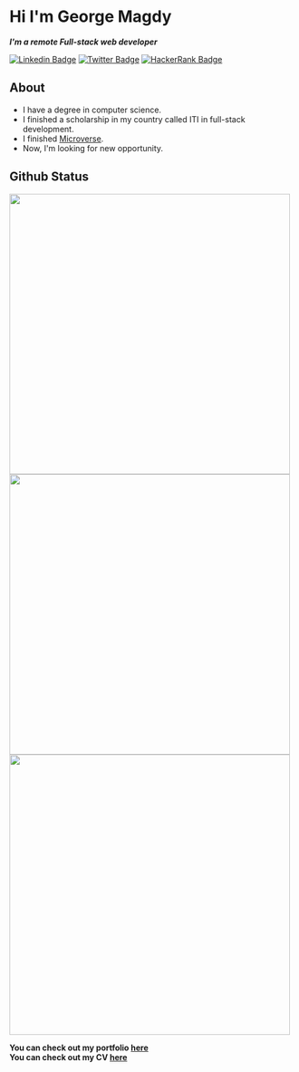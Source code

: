# Hi I'm George Magdy

**_I'm a remote Full-stack web developer_**

[![Linkedin Badge](https://img.shields.io/badge/-George%20Magdy-blue?style=flat-square&logo=Linkedin&logoColor=white&link=https://www.linkedin.com/in/george-magdy-840/)](https://www.linkedin.com/in/george-magdy-840/)
[![Twitter Badge](https://img.shields.io/badge/-@georgtriple1_-1ca0f1?style=flat-square&labelColor=1ca0f1&logo=twitter&logoColor=white&link=https://twitter.com/georgtriple1)](https://twitter.com/georgtriple1)
[![HackerRank Badge](https://img.shields.io/badge/-@gemmen29_-1ba94c?style=flat-square&labelColor=1ba94c&logo=hackerrank&logoColor=white&link=https://www.hackerrank.com/gemmen29)](https://www.hackerrank.com/gemmen29)

## About

- I have a degree in computer science.
- I finished a scholarship in my country called ITI in full-stack development.
- I finished [Microverse](https://www.microverse.org/).
- Now, I'm looking for new opportunity.

## Github Status

<a href='https://github.com/gemmen29'>
  <img width='495px' src='https://github-readme-stats.vercel.app/api?username=gemmen29&show_icons=true&theme=dracula'>
</a>

<a href='https://github.com/gemmen29'>
  <img width='495px' src='https://github-readme-streak-stats.herokuapp.com/?user=gemmen29&theme=dracula'>
</a>

<a href='https://github.com/gemmen29'>
  <img width='495px' src='https://github-readme-stats.vercel.app/api/top-langs/?username=gemmen29&layout=compact&theme=dracula'>
</a>



**You can check out my portfolio [here](https://gemmen29.github.io/Portfolio/)** <br>
**You can check out my CV [here](https://drive.google.com/file/d/1NXILEmdosY7J2gfe-8Kae3AySnemgoCN/view?usp=sharing)** <br>
